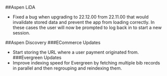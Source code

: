 ##Aspen LiDA
- Fixed a bug when upgrading to 22.12.00 from 22.11.00 that would invalidate stored data and prevent the app from loading correctly. In these cases the user will now be prompted to log back in to start a new session.

##Aspen Discovery
###ECommerce Updates
- Start storing the URL where a user payment originated from.
###Evergreen Updates
- Improve indexing speed for Evergreen by fetching multiple bib records in parallel and then regrouping and reindexing them.